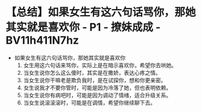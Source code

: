 # 【总结】如果女生有这六句话骂你，那她其实就是喜欢你 - P1 - 撩妹成成 - BV11h411N7hz

-   如果女生有这六句话骂你，那她其实就是喜欢你
    1.  女生用这六句话来骂你，实际上是在暗示喜欢你，希望你去哄她。
    2.  当女生说你怎么这么傻时，其实是在撒娇，表达心疼之情。
    3.  当女生说你干嘛老是欺负我时，是在试探你，想和你更亲密。
    4.  女生说我才不要你管时，可能是因为冷落了她，但也表明依赖。
    5.  当女生说你有病吧时，可能是因为调动了情绪，适合升级关系。
    6.  当女生说滚滚滚时，可能是在调情，希望你继续聊下去。